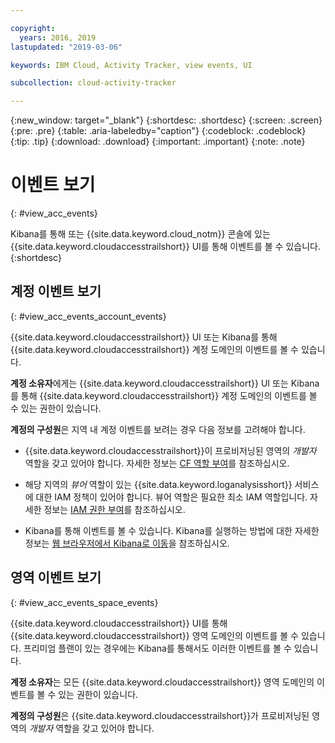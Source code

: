 ```yaml
---

copyright:
  years: 2016, 2019
lastupdated: "2019-03-06"

keywords: IBM Cloud, Activity Tracker, view events, UI

subcollection: cloud-activity-tracker

---
```


{:new_window: target="_blank"}
{:shortdesc: .shortdesc}
{:screen: .screen}
{:pre: .pre}
{:table: .aria-labeledby="caption"}
{:codeblock: .codeblock}
{:tip: .tip}
{:download: .download}
{:important: .important}
{:note: .note}


# 이벤트 보기
{: #view_acc_events}

Kibana를 통해 또는 {{site.data.keyword.cloud_notm}} 콘솔에 있는 {{site.data.keyword.cloudaccesstrailshort}} UI를 통해 이벤트를 볼 수 있습니다.
{:shortdesc}
   

## 계정 이벤트 보기
{: #view_acc_events_account_events}

{{site.data.keyword.cloudaccesstrailshort}} UI 또는 Kibana를 통해 {{site.data.keyword.cloudaccesstrailshort}} 계정 도메인의 이벤트를 볼 수 있습니다.

**계정 소유자**에게는 {{site.data.keyword.cloudaccesstrailshort}} UI 또는 Kibana를 통해 {{site.data.keyword.cloudaccesstrailshort}} 계정 도메인의 이벤트를 볼 수 있는 권한이 있습니다.

**계정의 구성원**은 지역 내 계정 이벤트를 보려는 경우 다음 정보를 고려해야 합니다.

* {{site.data.keyword.cloudaccesstrailshort}}이 프로비저닝된 영역의 *개발자* 역할을 갖고 있어야 합니다. 자세한 정보는 [CF 역할 부여](/docs/services/cloud-activity-tracker/how-to?topic=cloud-activity-tracker-grant_permissions#grant_cf_role)를 참조하십시오.

* 해당 지역의 *뷰어* 역할이 있는 {{site.data.keyword.loganalysisshort}} 서비스에 대한 IAM 정책이 있어야 합니다. 뷰어 역할은 필요한 최소 IAM 역할입니다. 자세한 정보는 [IAM 권한 부여](/docs/services/cloud-activity-tracker/how-to?topic=cloud-activity-tracker-grant_permissions#grant_iam_policy)를 참조하십시오.

* Kibana를 통해 이벤트를 볼 수 있습니다. Kibana를 실행하는 방법에 대한 자세한 정보는 [웹 브라우저에서 Kibana로 이동](/docs/services/cloud-activity-tracker/how-to/manage-events-ui?topic=cloud-activity-tracker-launch_kibana#launch_Kibana_from_browser)을 참조하십시오.



## 영역 이벤트 보기
{: #view_acc_events_space_events}

{{site.data.keyword.cloudaccesstrailshort}} UI를 통해 {{site.data.keyword.cloudaccesstrailshort}} 영역 도메인의 이벤트를 볼 수 있습니다. 프리미엄 플랜이 있는 경우에는 Kibana를 통해서도 이러한 이벤트를 볼 수 있습니다.

**계정 소유자**는 모든 {{site.data.keyword.cloudaccesstrailshort}} 영역 도메인의 이벤트를 볼 수 있는 권한이 있습니다.

**계정의 구성원**은 {{site.data.keyword.cloudaccesstrailshort}}가 프로비저닝된 영역의 *개발자* 역할을 갖고 있어야 합니다.


